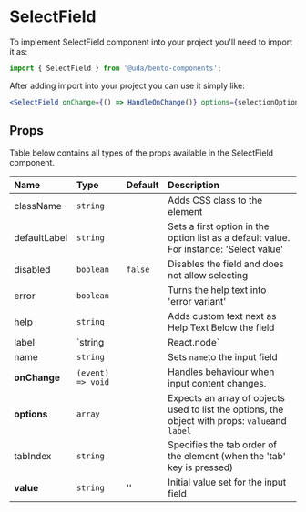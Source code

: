 # SelectField

To implement SelectField component into your project you'll need to import it as:

```jsx
import { SelectField } from '@uda/bento-components';
```

After adding import into your project you can use it simply like:

```jsx
<SelectField onChange={() => HandleOnChange()} options={selectionOptions} value={value} />
```

## Props

Table below contains all types of the props available in the SelectField component.

| Name         | Type                   | Default | Description                                                                                     |
| :----------- | :--------------------- | :------ | :---------------------------------------------------------------------------------------------- |
| className    | `string`               |         | Adds CSS class to the element                                                                   |
| defaultLabel | `string`               |         | Sets a first option in the option list as a default value. For instance: 'Select value'         |
| disabled     | `boolean`              | `false` | Disables the field and does not allow selecting                                                 |
| error        | `boolean`              |         | Turns the help text into 'error variant'                                                        |
| help         | `string`               |         | Adds custom text next as Help Text Below the field                                              |
| label        | `string || React.node` |         | Text above the field                                                                            |
| name         | `string`               |         | Sets `name`to the input field                                                                   |
| **onChange** | `(event) => void`      |         | Handles behaviour when input content changes.                                                   |
| **options**  | `array`                |         | Expects an array of objects used to list the options, the object with props: `value`and `label` |
| tabIndex     | `string`               |         | Specifies the tab order of the element (when the 'tab' key is pressed)                          |
| **value**    | `string`               | ''      | Initial value set for the input field                                                           |

